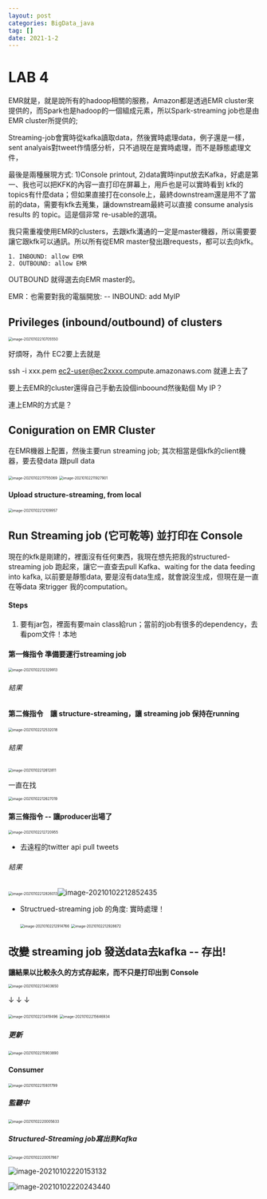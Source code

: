 ```yaml
---
layout: post
categories: BigData_java
tag: []
date: 2021-1-2
---
```




# LAB 4

EMR就是，就是說所有的hadoop相關的服務，Amazon都是透過EMR cluster來提供的，而Spark也是hadoop的一個組成元素，所以Spark-streaming job也是由EMR cluster所提供的; 

Streaming-job會實時從kafka讀取data，然後實時處理data，例子還是一樣，sent analyais對tweet作情感分析，只不過現在是實時處理，而不是靜態處理文件，

最後是兩種展現方式: 1)Console printout, 2)data實時input放去Kafka，好處是第一、我也可以把KFK的內容一直打印在屏幕上，用戶也是可以實時看到 kfk的topics有什麼data；但如果直接打在console上，最終downstream還是用不了當前的data，需要有kfk去蒐集，讓downstream最終可以直接 consume analysis results 的 topic。這是個非常 re-usable的選項。



我只需重複使用EMR的clusters，去跟kfk溝通的一定是master機器，所以需要要讓它跟kfk可以通訊。所以所有從EMR master發出跟requests，都可以去向kfk。

	1. INBOUND: allow EMR
	2. OUTBOUND: allow EMR

OUTBOUND 就得選去向EMR master的。



EMR：也需要對我的電腦開放: -- INBOUND: add MyIP



## Privileges (inbound/outbound) of clusters

<img src="https://tva1.sinaimg.cn/large/0081Kckwgy1gm9nmazassj31ma0s2k3i.jpg" alt="image-20210102210705550" style="zoom:50%;" />



好煩呀，為什 EC2要上去就是

ssh -i xxx.pem [ec2-user@ec2xxxx.com](mailto:ec2-user@ec2xxxx.com)pute.amazonaws.com 就連上去了

要上去EMR的cluster還得自己手動去設個inboound然後點個 My IP？

連上EMR的方式是？









## Coniguration on EMR Cluster

在EMR機器上配置，然後主要run streaming job; 其次相當是個kfk的client機器，要去發data 跟pull data



<img src="https://tva1.sinaimg.cn/large/0081Kckwgy1gm9nxfqmm1j31420nk4pd.jpg" alt="image-20210102211755069" style="zoom:50%;" />



<img src="https://tva1.sinaimg.cn/large/0081Kckwgy1gm9nz0rqekj319e04m44j.jpg" alt="image-20210102211927901" style="zoom:50%;" />





#### Upload structure-streaming, from local 

<img src="https://tva1.sinaimg.cn/large/0081Kckwgy1gm9o0sibggj319u088gvk.jpg" alt="image-20210102212109957" style="zoom:50%;" />







## Run Streaming job (它可乾等) 並打印在 Console

現在的kfk是剛建的，裡面沒有任何東西，我現在想先把我的structured-streaming job 跑起來，讓它一直查去pull Kafka、waiting for the data feeding into kafka, 以前要是靜態data, 要是沒有data生成，就會說沒生成，但現在是一直在等data 來trigger 我的computation。

#### Steps

1. 要有jar包，裡面有要main class給run；當前的job有很多的dependency，去看pom文件！本地



#### 第一條指令 準備要運行streaming job

<img src="https://tva1.sinaimg.cn/large/0081Kckwgy1gm9o3832axj319m0hcx3a.jpg" alt="image-20210102212329913" style="zoom:50%;" />

###### 結果

#### 第二條指令　讓 structure-streaming，讓 streaming job 保持在running

<img src="https://tva1.sinaimg.cn/large/e6c9d24egy1h38a989lddj21a60goajm.jpg" alt="image-20210102212532018" style="zoom:50%;" />

###### 結果

<img src="https://tva1.sinaimg.cn/large/e6c9d24egy1h38a9bi2swj219w0i0tfu.jpg" alt="image-20210102212612811" style="zoom:50%;" />

一直在找

<img src="https://tva1.sinaimg.cn/large/e6c9d24egy1h38a9dg6jjj219u0h012a.jpg" alt="image-20210102212627019" style="zoom:50%;" />



#### 第三條指令 -- 讓producer出場了

<img src="https://tva1.sinaimg.cn/large/e6c9d24egy1h38a9e5ufsj219w0gawk1.jpg" alt="image-20210102212720955" style="zoom:50%;" />

- 去遠程的twitter api pull tweets

###### 結果

<img src="https://tva1.sinaimg.cn/large/e6c9d24egy1h38a9j0d5nj21a20qiqm4.jpg" alt="image-20210102212826013" style="zoom:50%;" />![image-20210102212852435](https://tva1.sinaimg.cn/large/0081Kckwgy1gm9o8to8w6j318w0osqv5.jpg)



- Structrued-streaming job 的角度: 實時處理！

  <img src="https://tva1.sinaimg.cn/large/e6c9d24egy1h38aavvdirj21480pcgye.jpg" alt="image-20210102212914766" style="zoom:50%;" />

  <img src="https://tva1.sinaimg.cn/large/0081Kckwgy1gm9o9g68qkj319k0q27wh.jpg" alt="image-20210102212928672" style="zoom:50%;" />



## 改變 streaming job 發送data去kafka -- 存出!

**讓結果以比較永久的方式存起來，而不只是打印出到 Console**

<img src="https://tva1.sinaimg.cn/large/0081Kckwgy1gm9oe88u1kj30ya0ba0vo.jpg" alt="image-20210102213403650" style="zoom:50%;" />

↓	↓	↓

<img src="https://tva1.sinaimg.cn/large/0081Kckwgy1gm9oehohsqj311q0d0tf5.jpg" alt="image-20210102213419496" style="zoom:50%;" />



<img src="https://tva1.sinaimg.cn/large/e6c9d24egy1h38a9oy4l2j218803cq3e.jpg" alt="image-20210102215646934" style="zoom:50%;" />



##### 更新

<img src="https://tva1.sinaimg.cn/large/0081Kckwgy1gm9p48c8w1j31b20o2hdt.jpg" alt="image-20210102215903890" style="zoom:50%;" />



#### Consumer

<img src="https://tva1.sinaimg.cn/large/0081Kckwgy1gm9p4pgxsmj31a008cdoc.jpg" alt="image-20210102215931799" style="zoom:50%;" />

##### 監聽中

<img src="https://tva1.sinaimg.cn/large/0081Kckwgy1gm9p5aw00sj31ae06s7bm.jpg" alt="image-20210102220005633" style="zoom:50%;" />



##### Structured-Streaming job寫出到Kafka

<img src="https://tva1.sinaimg.cn/large/e6c9d24egy1h38a9xcqx4j219k04sgn7.jpg" alt="image-20210102220057867" style="zoom:50%;" />

![image-20210102220153132](https://tva1.sinaimg.cn/large/0081Kckwgy1gm9p76pjjlj31ae04y0z1.jpg)

![image-20210102220243440](https://tva1.sinaimg.cn/large/0081Kckwgy1gm9p81rjggj31a40aiguw.jpg)



